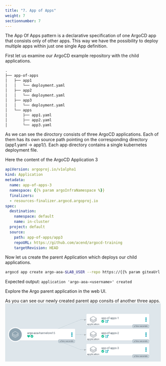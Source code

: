 ```yaml
---
title: "7. App of Apps"
weight: 7
sectionnumber: 7
---
```

The App Of Apps pattern is a declarative specification of one ArgoCD app that consists only of other apps.
This way we have the possibility to deploy multiple apps within just one single App definition.

First let us examine our ArgoCD example repository with the child applications.

```
.
├── app-of-apps
│   ├── app1
│   │   └── deployment.yaml
│   ├── app2
│   │   └── deployment.yaml
│   ├── app3
│   │   └── deployment.yaml
│   └── apps
│       ├── app1.yaml
│       ├── app2.yaml
│       └── app3.yaml
```

As we can see the diroctory consists of three ArgoCD applications. Each of them has its own source path pointing on the corresponding directory (app1.yaml -> app1/). Each app directory contains a single kubernetes deployment file.

Here the content of the ArgoCD Application 3

```yaml
apiVersion: argoproj.io/v1alpha1
kind: Application
metadata:
  name: app-of-apps-3
  namespace: {{% param argoInfraNamespace %}}
  finalizers:
  - resources-finalizer.argocd.argoproj.io
spec:
  destination:
    namespace: default
    name: in-cluster
  project: default
  source:
    path: app-of-apps/app3
    repoURL: https://github.com/acend/argocd-training
    targetRevision: HEAD
```

Now let us create the parent Application which deploys our child applications.

```bash
argocd app create argo-aoa-$LAB_USER --repo https://{{% param giteaUrl %}}/$LAB_USER/argocd-training-examples.git --path 'app-of-apps/apps' --dest-server https://kubernetes.default.svc --dest-namespace $LAB_USER
```

Expected output: `application 'argo-aoa-<username>' created`

Explore the Argo parent application in the web UI.

As you can see our newly created parent app consits of another three apps.
![App of apps](appofapps.png)

